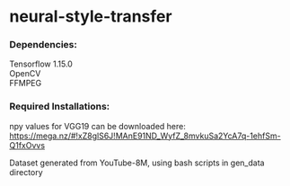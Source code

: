 # neural-style-transfer

### Dependencies: ### 
Tensorflow 1.15.0  
OpenCV  
FFMPEG

### Required Installations: ### 
npy values for VGG19 can be downloaded here: https://mega.nz/#!xZ8glS6J!MAnE91ND_WyfZ_8mvkuSa2YcA7q-1ehfSm-Q1fxOvvs  

Dataset generated from YouTube-8M, using bash scripts in gen_data directory 
